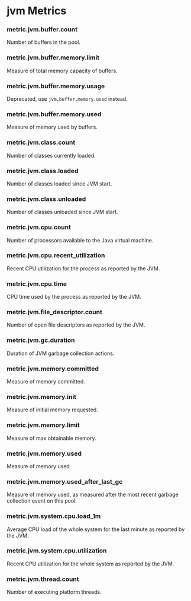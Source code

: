 # jvm Metrics
### metric.jvm.buffer.count

Number of buffers in the pool.


### metric.jvm.buffer.memory.limit

Measure of total memory capacity of buffers.


### metric.jvm.buffer.memory.usage

Deprecated, use `jvm.buffer.memory.used` instead.


### metric.jvm.buffer.memory.used

Measure of memory used by buffers.


### metric.jvm.class.count

Number of classes currently loaded.


### metric.jvm.class.loaded

Number of classes loaded since JVM start.


### metric.jvm.class.unloaded

Number of classes unloaded since JVM start.


### metric.jvm.cpu.count

Number of processors available to the Java virtual machine.


### metric.jvm.cpu.recent_utilization

Recent CPU utilization for the process as reported by the JVM.


### metric.jvm.cpu.time

CPU time used by the process as reported by the JVM.


### metric.jvm.file_descriptor.count

Number of open file descriptors as reported by the JVM.


### metric.jvm.gc.duration

Duration of JVM garbage collection actions.


### metric.jvm.memory.committed

Measure of memory committed.


### metric.jvm.memory.init

Measure of initial memory requested.


### metric.jvm.memory.limit

Measure of max obtainable memory.


### metric.jvm.memory.used

Measure of memory used.


### metric.jvm.memory.used_after_last_gc

Measure of memory used, as measured after the most recent garbage collection event on this pool.


### metric.jvm.system.cpu.load_1m

Average CPU load of the whole system for the last minute as reported by the JVM.


### metric.jvm.system.cpu.utilization

Recent CPU utilization for the whole system as reported by the JVM.


### metric.jvm.thread.count

Number of executing platform threads.

